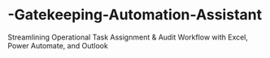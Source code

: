 # -Gatekeeping-Automation-Assistant
Streamlining Operational Task Assignment &amp; Audit Workflow with Excel, Power Automate, and Outlook
